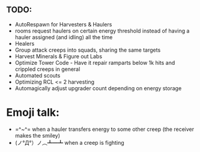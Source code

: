 ## TODO:

* AutoRespawn for Harvesters & Haulers
* rooms request haulers on certain energy threshold instead of having a hauler assigned (and idling) all the time
* Healers
* Group attack creeps into squads, sharing the same targets
* Harvest Minerals & Figure out Labs
* Optimize Tower Code - Have it repair ramparts below 1k hits and crippled creeps in general
* Automated scouts
* Optimizing RCL <= 2 harvesting
* Automagically adjust upgrader count depending on energy storage


# Emoji talk:

* =^~^= when a hauler transfers energy to some other creep (the receiver makes the smiley)
* (ノ°Д°）ノ︵┻━┻ when a creep is fighting

